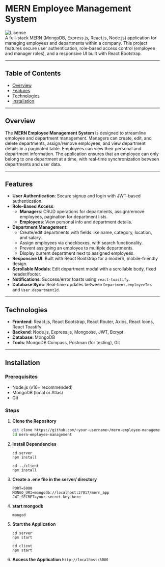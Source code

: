 # MERN Employee Management System

![License](https://img.shields.io/badge/license-MIT-blue.svg)  
A full-stack MERN (MongoDB, Express.js, React.js, Node.js) application for managing employees and departments within a company. This project features secure user authentication, role-based access control (employee and manager roles), and a responsive UI built with React Bootstrap.

---

## Table of Contents

- [Overview](#overview)
- [Features](#features)
- [Technologies](#technologies)
- [Installation](#installation)

---

## Overview

The **MERN Employee Management System** is designed to streamline employee and department management. Managers can create, edit, and delete departments, assign/remove employees, and view department details in a paginated table. Employees can view their personal and department information. The application ensures that an employee can only belong to one department at a time, with real-time synchronization between departments and user data.

---

## Features

- **User Authentication**: Secure signup and login with JWT-based authentication.
- **Role-Based Access**:
  - **Managers**: CRUD operations for departments, assign/remove employees, pagination for department lists.
  - **Employees**: View personal info and department details.
- **Department Management**:
  - Create/edit departments with fields like name, category, location, and salary.
  - Assign employees via checkboxes, with search functionality.
  - Prevent assigning an employee to multiple departments.
  - Display current department next to assigned employees.
- **Responsive UI**: Built with React Bootstrap for a modern, mobile-friendly design.
- **Scrollable Modals**: Edit department modal with a scrollable body, fixed header/footer.
- **Notifications**: Success/error toasts using `react-toastify`.
- **Database Sync**: Real-time updates between `Department.employeeIds` and `User.departmentId`.

---

## Technologies

- **Frontend**: React.js, React Bootstrap, React Router, Axios, React Icons, React Toastify
- **Backend**: Node.js, Express.js, Mongoose, JWT, Bcrypt
- **Database**: MongoDB
- **Tools**: MongoDB Compass, Postman (for testing), Git

---

## Installation

### Prerequisites

- Node.js (v16+ recommended)
- MongoDB (local or Atlas)
- Git

### Steps

1. **Clone the Repository**
   ```bash
   git clone https://github.com/<your-username>/mern-employee-management.git
   cd mern-employee-management
   ```
2. **Install Dependencies**
   ```
   cd server
   npm install
   ```
   ```
   cd ../client
   npm install
   ```
3. **Create a .env file in the server/ directory**

   ```
   PORT=5000
   MONGO_URI=mongodb://localhost:27017/mern_app
   JWT_SECRET=your-secret-key-here
   ```

4. **start mongodb**
   ```
   mongod
   ```
5. **Start the Application**

   ```
   cd server
   npm start
   ```

   ```
   cd client
   npm start
   ```

6. **Access the Application**
   `http://localhost:3000`
